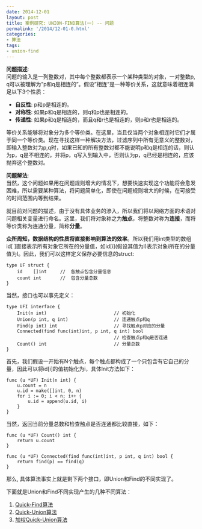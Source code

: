 ```yaml
---
date: 2014-12-01
layout: post
title: 案例研究: UNION-FIND算法(一) -- 问题
permalink: '/2014/12-01-0.html'
categories:
- 算法
tags:
- union-find
---
```


**问题描述**:  
问题的输入是一列整数对，其中每个整数都表示一个某种类型的对象，一对整数p, q可以被理解为”p和q是相连的”。假设”相连”是一种等价关系，这就意味着相连满足以下3个性质： 

* __自反性__: p和p是相连的。 
* __对称性__: 如果p和q是相连的，则q和p也是相连的。 
* __传递性__: 如果p和q是相连的，而且q和r也是相连的，则p和r也是相连的。 

等价关系能够将对象分为多个等价类。在这里，当且仅当两个对象相连时它们才属于同一个等价类。现在寻找这样一种解决方法，过滤序列中所有无意义的整数对，即输入整数对为p,q时，如果已知的所有整数对都不能说明p和q是相连的话，则认为p，q是不相连的，并将p，q写入到输入中，否则认为p，q已经是相连的，应该抛弃这个整数对。 

**问题解法**:  
当然，这个问题如果用在问题规则增大的情况下，想要快速实现这个功能将会愈发困难，所以需要某种算法，将问题简单化，即使在问题规则增大的时候，在可接受的时间范围内等到结果。 

就目前对问题的描述，由于没有具体业务的渗入，所以我们将以网络方面的术语对问题相关变量进行命名。这里，我们将对象称之为**触点**，将整数对称为**连接**，而将等价类称为连通分量，简称**分量**。 

**众所周知，数据结构的性质将直接影响到算法的效率**。所以我们用int类型的数组id[ ]直接表示所有对象它所在的分量值，如id\[i\](假设其值为I)表示对象i所在的分量值为I。因此，我们可以这样定义保存必要信息的struct: 

    type UF struct {
        id    []int     //  各触点包含分量信息 
        count int       //  包含分量总数
    }

当然，接口也可以事先定义： 

    type UFI interface {
        Init(n int)                         // 初始化
        Union(p int, q int)                 // 连通触点p和q
        Find(p int) int                     // 寻找触点p对应的分量
        Connected(find func(int)int, p int, q int) bool         
                                            // 检查触点p和q是否连通
        Count() int                         // 分量总数
    }

首先，我们假设一开始有N个触点，每个触点都构成了一个只包含有它自己的分量，因此可以将id[i]的值初始化为i，具体Init方法如下： 

    func (u *UF) Init(n int) {
        u.count = n
        u.id = make([]int, 0, n)
        for i := 0; i < n; i++ {
            u.id = append(u.id, i)
        }
    }

当然，返回当前分量总数和检查触点是否连通都比较直接，如下： 

    func (u *UF) Count() int {
        return u.count
    }
     
    func (u *UF) Connected(find func(int)int, p int, q int) bool {
        return find(p) == find(q)
    }

那么, 具体算法事实上就是剩下两个接口，即Union和Find的不同实现了。 

下面就是Union和Find不同实现产生的几种不同算法：  
1. [Quick-Find算法](https://zhujiefirst.github.io/2014/12-07-0.html)  
2. [Quick-Union算法](https://zhujiefirst.github.io/2014/12-08-0.html)    
3. [加权Quick-Union算法](https://zhujiefirst.github.io/2014/12-12-0.html)  